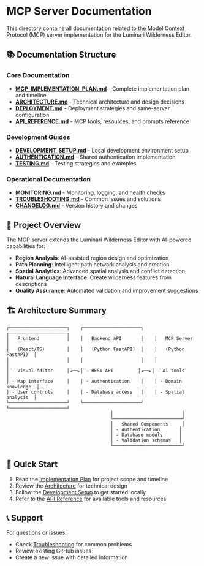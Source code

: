 # MCP Server Documentation

This directory contains all documentation related to the Model Context Protocol (MCP) server implementation for the Luminari Wilderness Editor.

## 📚 Documentation Structure

### Core Documentation
- **[MCP_IMPLEMENTATION_PLAN.md](./MCP_IMPLEMENTATION_PLAN.md)** - Complete implementation plan and timeline
- **[ARCHITECTURE.md](./ARCHITECTURE.md)** - Technical architecture and design decisions
- **[DEPLOYMENT.md](./DEPLOYMENT.md)** - Deployment strategies and same-server configuration
- **[API_REFERENCE.md](./API_REFERENCE.md)** - MCP tools, resources, and prompts reference

### Development Guides
- **[DEVELOPMENT_SETUP.md](./DEVELOPMENT_SETUP.md)** - Local development environment setup
- **[AUTHENTICATION.md](./AUTHENTICATION.md)** - Shared authentication implementation
- **[TESTING.md](./TESTING.md)** - Testing strategies and examples

### Operational Documentation
- **[MONITORING.md](./MONITORING.md)** - Monitoring, logging, and health checks
- **[TROUBLESHOOTING.md](./TROUBLESHOOTING.md)** - Common issues and solutions
- **[CHANGELOG.md](./CHANGELOG.md)** - Version history and changes

## 🎯 Project Overview

The MCP server extends the Luminari Wilderness Editor with AI-powered capabilities for:

- **Region Analysis**: AI-assisted region design and optimization
- **Path Planning**: Intelligent path network analysis and creation
- **Spatial Analytics**: Advanced spatial analysis and conflict detection
- **Natural Language Interface**: Create wilderness features from descriptions
- **Quality Assurance**: Automated validation and improvement suggestions

## 🏗️ Architecture Summary

```
┌─────────────────────┐    ┌─────────────────────┐    ┌─────────────────────┐
│   Frontend          │    │   Backend API       │    │   MCP Server        │
│   (React/TS)        │    │   (Python FastAPI)  │    │   (Python FastAPI)  │
│                     │    │                     │    │                     │
│ - Visual editor     │◄──►│ - REST API         │◄──►│ - AI tools          │
│ - Map interface     │    │ - Authentication    │    │ - Domain knowledge  │
│ - User controls     │    │ - Database access   │    │ - Spatial analysis  │
└─────────────────────┘    └─────────────────────┘    └─────────────────────┘
                                      │                         │
                                      └─────────────────────────┘
                                      │   Shared Components     │
                                      │ - Authentication       │
                                      │ - Database models      │
                                      │ - Validation schemas   │
                                      └─────────────────────────┘
```

## 🚀 Quick Start

1. Read the [Implementation Plan](./MCP_IMPLEMENTATION_PLAN.md) for project scope and timeline
2. Review the [Architecture](./ARCHITECTURE.md) for technical design
3. Follow the [Development Setup](./DEVELOPMENT_SETUP.md) to get started locally
4. Refer to the [API Reference](./API_REFERENCE.md) for available tools and resources

## 📞 Support

For questions or issues:
- Check [Troubleshooting](./TROUBLESHOOTING.md) for common problems
- Review existing GitHub issues
- Create a new issue with detailed information
